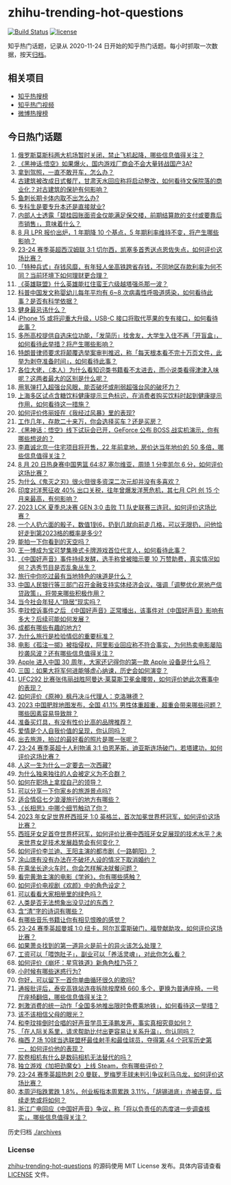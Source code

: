 # zhihu-trending-hot-questions

[![Build Status](https://github.com/justjavac/zhihu-trending-hot-questions/workflows/ci/badge.svg?branch=master)](https://github.com/justjavac/zhihu-trending-hot-questions/actions)
[![license](https://img.shields.io/github/license/justjavac/zhihu-trending-hot-questions)](https://github.com/justjavac/zhihu-trending-hot-questions/blob/master/LICENSE)

知乎热门话题，记录从 2020-11-24
日开始的知乎热门话题。每小时抓取一次数据，按天[归档](./archives)。

## 相关项目

- [知乎热搜榜](https://github.com/justjavac/zhihu-trending-top-search)
- [知乎热门视频](https://github.com/justjavac/zhihu-trending-hot-video)
- [微博热搜榜](https://github.com/justjavac/weibo-trending-hot-search)

## 今日热门话题

<!-- BEGIN -->
<!-- 最后更新时间 Mon Aug 21 2023 10:18:56 GMT+0800 (China Standard Time) -->

1. [俄罗斯莫斯科两大机场暂时关闭，禁止飞机起降，哪些信息值得关注？](https://www.zhihu.com/question/618237814)
1. [《黑神话:悟空》如果爆火，国内游戏厂商会不会大量转战国产3A?](https://www.zhihu.com/question/618268469)
1. [拿到驾照，一直不敢开车，怎么办？](https://www.zhihu.com/question/609753541)
1. [古建筑被改成日式餐厅，甘肃天水回应称将启动整改，如何看待文保院落的商业化？对古建筑的保护有何影响？](https://www.zhihu.com/question/618255985)
1. [鱼刺长期卡体内取不出怎么办?](https://www.zhihu.com/question/618253862)
1. [专科生是要专升本还是直接就业?](https://www.zhihu.com/question/611885098)
1. [内部人士透露「碧桂园账面资金仅能满足保交楼，前期结算款的支付或要靠后市销售」，意味着什么？](https://www.zhihu.com/question/618303588)
1. [8 月 LPR 报价出炉，1 年期降 10 个基点，5 年期利率维持不变，将产生哪些影响？](https://www.zhihu.com/question/618346700)
1. [23-24 赛季英超西汉姆联 3:1 切尔西，凯塞多首秀送点恩佐失点，如何评价这场比赛？](https://www.zhihu.com/question/618307740)
1. [「特种兵式」存钱风靡，有年轻人坐高铁跨省存钱，不同地区存款利率为何不同？当前环境下如何理财更合理？](https://www.zhihu.com/question/618272879)
1. [《英雄联盟》什么英雄能扛住蛮王六级越塔强杀那一波？](https://www.zhihu.com/question/546924601)
1. [科普中国发文称婴幼儿每年平均有 6~8 次病毒性呼吸道感染，如何看待此事？是否有科学依据？](https://www.zhihu.com/question/618252231)
1. [健身最忌讳什么？](https://www.zhihu.com/question/508900071)
1. [iPhone 15 或将迎重大升级，USB-C 接口将取代苹果的专有接口，如何看待此事？](https://www.zhihu.com/question/618237100)
1. [多所高校提供自选床位功能，「发简历」找舍友，大学生入住不再「开盲盒」，如何看待此举措？将产生哪些影响？](https://www.zhihu.com/question/618264119)
1. [特朗普律师要求将颠覆选举案审判推迟，称「每天根本看不完十万页文件，此举为剥夺准备时间」，如何看待此事？](https://www.zhihu.com/question/617953787)
1. [各位大佬，（本人）为什么看知识类书籍看不太进去，而小说类看得津津入味呢？这两者最大的区别是什么呢？](https://www.zhihu.com/question/589710990)
1. [用氢弹打入超强台风眼，能否破坏或削弱超强台风的破坏力？](https://www.zhihu.com/question/614445157)
1. [上海多区试点含糖饮料健康提示三色标识，在消费者购买饮料时起到健康提示作用，如何看待这一措施？](https://www.zhihu.com/question/617918635)
1. [如何评价佟丽娅在《我经过风暴》里的表现?](https://www.zhihu.com/question/617377826)
1. [工作几年，存款二十来万，你会选择买车？还是买房？](https://www.zhihu.com/question/618245122)
1. [《黑神话：悟空》线下试玩会已开，GeForce 公布 BOSS 战实机演示，你有哪些想说的？](https://www.zhihu.com/question/618236792)
1. [李嘉诚北京一住宅项目将开售，22 年前拿地，房价达当年地价的 50 多倍，哪些信息值得关注？](https://www.zhihu.com/question/618192053)
1. [8 月 20 日热身赛中国男篮 64:87 塞尔维亚，周琦 1 分李凯尔 6 分，如何评价这场比赛？](https://www.zhihu.com/question/618262339)
1. [为什么《鬼灭之刃》很火但很多资深二次元却并没有多喜欢？](https://www.zhihu.com/question/515865154)
1. [印度对洋葱征收 40% 出口关税，往年曾爆发洋葱危机，其七月 CPI 创 15 个月来最高，有何影响？](https://www.zhihu.com/question/618192012)
1. [2023 LCK 夏季总决赛 GEN 3:0 击败 T1 队史联赛三连冠，如何评价这场比赛？](https://www.zhihu.com/question/618259247)
1. [一个人扔六面的骰子，数值1到6，扔到几就向前走几格，可以无限扔，问他恰好走到第2023格的概率是多少?](https://www.zhihu.com/question/617875958)
1. [能拍一下你看到的天空吗？](https://www.zhihu.com/question/612885957)
1. [王一博成为宝可梦集换式卡牌游戏首位代言人，如何看待此事？](https://www.zhihu.com/question/617958662)
1. [《中国好声音》事件持续发酵，选手称曾被暗示要 10 万赞助费，真实情况如何？选秀节目是否乱象丛生？](https://www.zhihu.com/question/618103961)
1. [旅行中你吃过最有当地特色的味道是什么？](https://www.zhihu.com/question/617537991)
1. [中国人民银行等三部门召开金融支持实体经济会议，强调「调整优化房地产信贷政策」，将带来哪些积极作用？](https://www.zhihu.com/question/618257793)
1. [当今社会年轻人“隐居”现实吗？](https://www.zhihu.com/question/332457099)
1. [李玟控诉事件之后 《中国好声音》正常播出，该事件对《中国好声音》影响有多大？后续可能如何发展？](https://www.zhihu.com/question/618103379)
1. [成都有哪些有趣的地方?](https://www.zhihu.com/question/25516307)
1. [为什么旅行是检验情侣的重要标准？](https://www.zhihu.com/question/34842404)
1. [电影《孤注一掷》被指侵权，阿里影业回应称不符合事实，为何热卖电影屡陷抄袭风波？还有哪些信息值得关注？](https://www.zhihu.com/question/617914571)
1. [Apple 进入中国 30 周年，大家还记得你的第一款 Apple 设备是什么吗？](https://www.zhihu.com/question/617927206)
1. [三国：如果大将军何进能够虚心纳谏，历史会如何演变？](https://www.zhihu.com/question/618085376)
1. [UFC292 比赛张伟丽战胜阿曼达·莱莫斯卫冕金腰带，如何评价她此次赛事中的表现？](https://www.zhihu.com/question/618250850)
1. [如何评价《原神》枫丹决斗代理人：克洛琳德？](https://www.zhihu.com/question/618235513)
1. [2023 中国肥胖地图发布，全国 41.1% 男性体重超重，超重会带来哪些问题？哪些因素容易导致胖？](https://www.zhihu.com/question/618341180)
1. [准备买灯具，有没有性价比高的品牌推荐？](https://www.zhihu.com/question/340515041)
1. [爱情是个人自我价值的呈现，你认同吗？](https://www.zhihu.com/question/617120782)
1. [出去旅游，拍过的最好看的照片是哪一张呢？](https://www.zhihu.com/question/616101256)
1. [23-24 赛季英超十人利物浦 3:1 伯恩茅斯，迪亚斯连场破门，若塔建功，如何评价这场比赛？](https://www.zhihu.com/question/618171610)
1. [人这一生为什么一定要去一次西藏?](https://www.zhihu.com/question/609178392)
1. [为什么独来独往的人会被定义为不合群？](https://www.zhihu.com/question/608602377)
1. [如何在职场上拿捏自己的领导？](https://www.zhihu.com/question/598869474)
1. [可以分享一下你家乡的旅游景点吗?](https://www.zhihu.com/question/616432577)
1. [适合情侣七夕浪漫旅行的地方有哪些？](https://www.zhihu.com/question/616023340)
1. [《长相思》中哪个细节触动了你？](https://www.zhihu.com/question/615216357)
1. [2023 年女足世界杯西班牙 1:0 英格兰，首次加冕世界杯冠军，如何评价这场比赛？](https://www.zhihu.com/question/618279832)
1. [西班牙女足首夺世界杯冠军，如何评价比赛中西班牙女足展现的技术水平？未来世界女足技术发展趋势会有何变化？](https://www.zhihu.com/question/618279977)
1. [如何评价李兰迪、王阳主演的都市剧《一路朝阳》？](https://www.zhihu.com/question/617258287)
1. [涂山璟有没有办法在不破坏人设的情况下取消婚约？](https://www.zhihu.com/question/617672636)
1. [在乘坐长途火车时，你会怎样解决就餐问题？](https://www.zhihu.com/question/617112639)
1. [看完黄渤主演的电影《学爸》，你有哪些感触？](https://www.zhihu.com/question/618089790)
1. [如何评价电视剧《欢颜》中的角色设定？](https://www.zhihu.com/question/612322274)
1. [可以看看大家相册里的绿色吗？](https://www.zhihu.com/question/617688668)
1. [人类是否无法想象出没见过的东西？](https://www.zhihu.com/question/316680205)
1. [含“清”字的诗词有哪些？](https://www.zhihu.com/question/618235471)
1. [有哪些音乐书籍让你有相见恨晚的感觉？](https://www.zhihu.com/question/55519993)
1. [23-24 赛季英超曼城 1:0 纽卡，阿尔瓦雷斯破门，福登献助攻，如何评价这场比赛？](https://www.zhihu.com/question/618204856)
1. [如果萧炎找到的第一道异火是前十的异火该怎么处理？](https://www.zhihu.com/question/538757087)
1. [工资可以「喂饱肚子」，副业可以「养活灵魂」，对此你怎么看？](https://www.zhihu.com/question/617182537)
1. [如何评价《崩坏：星穹铁道》新角色桂乃芬？](https://www.zhihu.com/question/617810992)
1. [小时候有哪些迷惑行为?](https://www.zhihu.com/question/424155488)
1. [你好，可以留下一首你单曲循环很久的歌吗?](https://www.zhihu.com/question/613028552)
1. [通报批评后，泰安高铁站连夜拆除按摩椅 660 多个，更换为普通座椅，一号厅座椅翻倍，哪些信息值得关注？](https://www.zhihu.com/question/618153937)
1. [刺激消费的统一动作「全国多地推出限时免费乘地铁」，如何看待这一举措？](https://www.zhihu.com/question/618238318)
1. [该不该相信父母的眼光？](https://www.zhihu.com/question/480008580)
1. [和李玟摔倒时合唱的好声音学员王泽鹏发声，事实真相究竟如何？](https://www.zhihu.com/question/618231528)
1. [「在人际关系里，请求帮助比付出更容易让关系升温」，你认同吗？](https://www.zhihu.com/question/617120348)
1. [梅西 7 场 10球当选联盟杯最佳射手和最佳球员，夺得第 44 个冠军历史第一，如何评价他的表现？](https://www.zhihu.com/question/618248083)
1. [胶卷相机有什么是数码相机无法替代的吗？](https://www.zhihu.com/question/617140596)
1. [独立游戏《加把劲魔女》上线 Steam，你有哪些评价？](https://www.zhihu.com/question/616780206)
1. [23-24 赛季英超热刺 2:0 曼联，罗梅罗手球未判引争议利马乌龙，如何评价这场比赛？](https://www.zhihu.com/question/618199694)
1. [本周沪指跌累跌 1.8%，创业板指本周累跌 3.11%，「胡锡进底」亦被击穿，后续走势或将如何？](https://www.zhihu.com/question/617956051)
1. [浙江广电回应《中国好声音》争议，称「将以负责任的态度进一步调查核实」，哪些信息值得关注？](https://www.zhihu.com/question/618284708)

<!-- END -->

历史归档 [./archives](./archives)

### License

[zhihu-trending-hot-questions](https://github.com/justjavac/zhihu-trending-hot-questions)
的源码使用 MIT License 发布。具体内容请查看 [LICENSE](./LICENSE) 文件。

